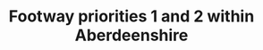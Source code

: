 ---
schema: default
title: Footway priorities 1 and 2 within Aberdeenshire
organization: Aberdeenshire Council
notes: 
resources:

  - name: Footway priorities 1 and 2 within Aberdeenshire KMZ
  - url: https://online.aberdeenshire.gov.uk/apps/OpenData/kml/gritting_footways_priorities_1_and_2.kmz
  - format: KMZ

license: Open Government Licence 3.0 (United Kingdom)
category:

  - 


  - Winter

  -  roads

  -  gritting

maintainer: Tim Wisniewski
maintainer_email: tim@timwis.com
---